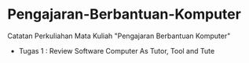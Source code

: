 # Pengajaran-Berbantuan-Komputer
Catatan Perkuliahan Mata Kuliah "Pengajaran Berbantuan Komputer"

- Tugas 1 : Review Software Computer As Tutor, Tool and Tute
